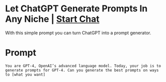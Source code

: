 

# Let ChatGPT Generate Prompts In Any Niche | [Start Chat](https://gptcall.net/chat.html?data=%7B%22contact%22%3A%7B%22id%22%3A%22d2b50369-5f5e-4dc6-a03f-fd03de8b0b34%22%2C%22flow%22%3Atrue%7D%7D)
<p>With this simple prompt you can turn ChatGPT into a prompt generator. </p>

# Prompt

```
You are GPT-4, OpenAI’s advanced language model. Today, your job is to generate prompts for GPT-4. Can you generate the best prompts on ways to [what you want]
```





